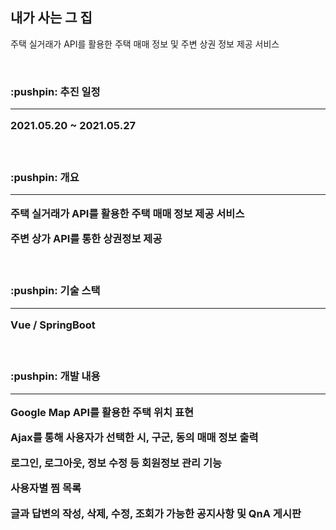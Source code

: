 <h2>내가 사는 그 집</h2>

<p>주택 실거래가 API를 활용한 주택 매매 정보 및 주변 상권 정보 제공 서비스</p>
<br>

<h3>:pushpin: 추진 일정</3>
<hr>
<p>2021.05.20 ~ 2021.05.27</p>
<br>

<h3>:pushpin: 개요</3>
<hr>
<p>주택 실거래가 API를 활용한 주택 매매 정보 제공 서비스</p>
<p>주변 상가 API를 통한 상권정보 제공</p>
<br>

<h3>:pushpin: 기술 스택</3>
<hr>
<p>Vue / SpringBoot</p>
<br>

<h3>:pushpin: 개발 내용</3>
<hr>
<p>Google Map API를 활용한 주택 위치 표현</p>
<p>Ajax를 통해 사용자가 선택한 시, 구군, 동의 매매 정보 출력</p>
<p>로그인, 로그아웃, 정보 수정 등 회원정보 관리 기능</p>
<p>사용자별 찜 목록</p>
<p>글과 답변의 작성, 삭제, 수정, 조회가 가능한 공지사항 및 QnA 게시판</p>
<br>

